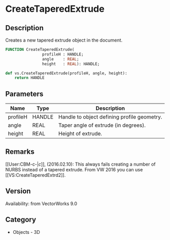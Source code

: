 # CreateTaperedExtrude

## Description
Creates a new tapered extrude object in the document.

```pascal
FUNCTION CreateTaperedExtrude(
				profileH : HANDLE;
				angle    : REAL;
				height   : REAL): HANDLE;
```

```python
def vs.CreateTaperedExtrude(profileH, angle, height):
    return HANDLE
```

## Parameters
|Name|Type|Description|
|---|---|---|
|profileH|HANDLE|Handle to object defining profile geometry.|
|angle|REAL|Taper angle of extrude (in degrees).|
|height|REAL|Height of extrude.|

## Remarks
[[User:CBM-c-|_c_]], (2016.02.10):  This always fails creating a number of NURBS instead of a tapered extrude. From VW 2016 you can use [[VS:CreateTaperedExtrd2]].

## Version
Availability: from VectorWorks 9.0

## Category
* Objects - 3D

